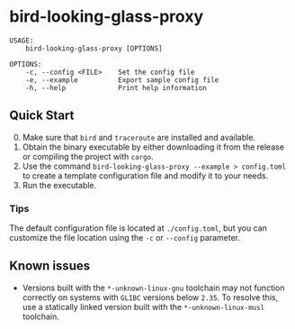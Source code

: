 # bird-looking-glass-proxy
```
USAGE:
    bird-looking-glass-proxy [OPTIONS]

OPTIONS:
    -c, --config <FILE>    Set the config file
    -e, --example          Export sample config file
    -h, --help             Print help information
```
## Quick Start
0. Make sure that `bird` and `traceroute` are installed and available.
1. Obtain the binary executable by either downloading it from the release or compiling the project with `cargo`.
2. Use the command `bird-looking-glass-proxy --example > config.toml` to create a template configuration file and modify it to your needs.
3. Run the executable.

### Tips
The default configuration file is located at `./config.toml`, but you can customize the file location using the `-c` or `--config` parameter.

## Known issues
* Versions built with the `*-unknown-linux-gnu` toolchain may not function correctly on systems with `GLIBC` versions below `2.35`. To resolve this, use a statically linked version built with the `*-unknown-linux-musl` toolchain.
